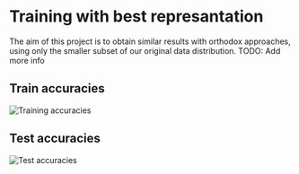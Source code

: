# Training with best represantation
The aim of this project is to obtain similar results with orthodox approaches, using only the smaller subset of our original data distribution.
TODO: Add more info

## Train accuracies
![Training accuracies](https://i.imgur.com/sVhC3gf.png)

## Test accuracies
![Test accuracies](https://i.imgur.com/P8jHpPS.png)
